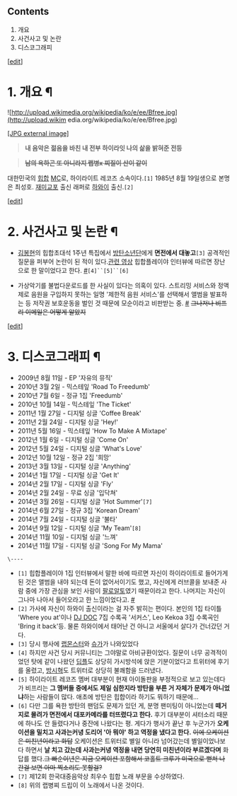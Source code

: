 ## Contents

    

1. 개요 
2. 사건사고 및 논란 
3. 디스코그래피 

[[edit](http://rigvedawiki.net/r1/wiki.php/B-Free?action=edit&section=1)]

# 1. 개요 ¶

![http://upload.wikimedia.org/wikipedia/ko/e/ee/Bfree.jpg](http://upload.wikim
edia.org/wikipedia/ko/e/ee/Bfree.jpg)

[[JPG external
image]](http://upload.wikimedia.org/wikipedia/ko/e/ee/Bfree.jpg)

  

> **내 음악은 젊음을 바친 내 전부 하이라잇 나의 삶을 밝혀준 전등**

  

> <del>**남의 욕하곤 또 아니라지 랩병x 찌질이 산이 같이**</del>

  

대한민국의 [힙합](%ED%9E%99%ED%95%A9.md) [MC](MC.md)로, 하이라이트 레코즈 소속이다.`[1]`
1985년 8월 19일생으로 본명은 최성호. [재미교포](%EC%9E%AC%EB%AF%B8%EA%B5%90%ED%8F%AC.md) 출신
래퍼로 [하와이](%ED%95%98%EC%99%80%EC%9D%B4.md) 출신.`[2]`

  

[[edit](http://rigvedawiki.net/r1/wiki.php/B-Free?action=edit&section=2)]

# 2. 사건사고 및 논란 ¶

  * [김봉현](%EA%B9%80%EB%B4%89%ED%98%84.md)의 힙합초대석 1주년 특집에서 [방탄소년단](%EB%B0%A9%ED%83%84%EC%86%8C%EB%85%84%EB%8B%A8.md)에게 **면전에서 대놓고**`[3]` 공격적인 질문을 퍼부어 논란이 된 적이 있다.[관련 영상](https://www.youtube.com/watch?v=EuliJWvytV8) 힙합플레이야 인터뷰에 따르면 장난으로 한 말이었다고 한다. [#](http://www.hiphopplaya.com/magazine/article/view.html?category=&category2=&mode=&page=1&sort=&num=14751&keyfield=&key=%EB%B9%84%ED%94%84%EB%A6%AC)`[4]``[5]``[6]`  

  * 가상악기를 불법다운로드를 한 사실이 있다는 의혹이 있다. 스트리밍 서비스와 정액제로 음원을 구입하지 못하는 일명 '제한적 음원 서비스'를 선택해서 앨범을 발표하는 등 저작권 보호운동을 벌인 것 때문에 모순이라고 비판받는 중. [#](http://hiphople.com/index.php?_filter=search&mid=kboard&search_keyword=%EB%B9%84%ED%94%84%EB%A6%AC&search_target=title&page=2&division=-3784015&last_division=-2913343&document_srl=3528246) <del>그나저나 비프리 이메일은 어떻게 알았지</del>  

[[edit](http://rigvedawiki.net/r1/wiki.php/B-Free?action=edit&section=3)]

# 3. 디스코그래피 ¶

  

  * 2009년 8월 11일 - EP '자유의 뮤직'
  * 2010년 3월 2일 - 믹스테잎 'Road To Freedumb'
  * 2010년 7월 6일 - 정규 1집 'Freedumb'
  * 2010년 10월 14일 - 믹스테잎 'The Ticket'
  * 2011년 1월 27일 - 디지털 싱글 'Coffee Break'
  * 2011년 2월 24일 - 디지털 싱글 'Hey!'
  * 2011년 5월 16일 - 믹스테잎 'How To Make A Mixtape'
  * 2012년 1월 6일 - 디지털 싱글 'Come On'
  * 2012년 5월 24일 - 디지털 싱글 'What's Love'
  * 2012년 10월 12일 - 정규 2집 '희망'
  * 2013년 3월 13일 - 디지털 싱글 'Anything'
  * 2014년 1월 17일 - 디지털 싱글 'Get It'
  * 2014년 2월 17일 - 디지털 싱글 'Fly'
  * 2014년 2월 24일 - 무료 싱글 '입닥쳐'
  * 2014년 3월 26일 - 디지털 싱글 'Hot Summer'`[7]`
  * 2014년 6월 27일 - 정규 3집 'Korean Dream'
  * 2014년 7월 24일 - 디지털 싱글 '불타'
  * 2014년 9월 12일 - 디지털 싱글 'My Team'`[8]`
  * 2014년 11월 10일 - 디지털 싱글 '느껴'
  * 2014년 11월 17일 - 디지털 싱글 'Song For My Mama'

`\----`

  * `[1]` 힙합플레이야 1집 인터뷰에서 말한 바에 따르면 자신이 하이라이트로 들어가게 된 것은 앨범을 내야 되는데 돈이 없어서이기도 했고, 자신에게 러브콜을 보내준 사람 중에 가장 관심을 보인 사람이 [팔로알토](%ED%8C%94%EB%A1%9C%EC%95%8C%ED%86%A0.md)였기 때문이라고 한다. 나머지는 자신이 그나마 나아서 들어오라고 한 느낌이었다고. [#](http://www.hiphopplaya.com/magazine/article/view.html?category=&category2=&mode=&page=3&sort=&num=5771&keyfield=&key=%EB%B9%84%ED%94%84%EB%A6%AC)
  * `[2]` 가사에 자신이 하와이 출신이라는 걸 자주 밝히는 편이다. 본인의 1집 타이틀 'Where you at'이나 [DJ DOC](DJ%20DOC.md) 7집 수록곡 '서커스', Leo Kekoa 3집 수록곡인 'Bring it back'등. 물론 하와이에서 태어난 건 아니고 서울에서 살다가 건너갔던 거다.
  * `[3]` 당시 행사에 [랩몬스터](%EB%9E%A9%EB%AA%AC%EC%8A%A4%ED%84%B0.md)와 [슈가](%EC%8A%88%EA%B0%80.md)가 나와있었다
  * `[4]` 하지만 사건 당시 커뮤니티는 그야말로 아비규환이었다. 질문이 너무 공격적이었던 탓에 같이 나왔던 [딥플](%EB%94%A5%ED%94%8C%EB%A1%9C%EC%9A%B0.md)도 상당히 가시방석에 앉은 기분이었다고 트위터에 후기를 올렸고, [방시혁](%EB%B0%A9%EC%8B%9C%ED%98%81.md)도 트위터로 상당히 불쾌함을 드러냈다.
  * `[5]` 하이라이트 레코즈 멤버 대부분이 현재 아이돌판을 부정적으로 보고 있는데다가 비프리는 **그 멤버들 중에서도 제일 심한지라 방탄을 부른 거 자체가 문제가 아니었냐**하는 사람들이 많다. 애초에 방탄은 힙합이라 하기도 뭐하기 때문에...
  * `[6]` 다만 그를 욕한 방탄의 팬덤도 문제가 있던 게, 분명 팬미팅이 아니었는데 **떼거지로 몰려가 면전에서 대포카메라를 터뜨렸다고 한다.** 후기 대부분이 셔터소리 때문에 하나도 안 들렸다거나 중잔에 나왔다는 평. 게다가 행사가 끝난 후 누군가가 **오케이션을 밀치고 사과는커녕 도리어 '아 뭐야' 하고 역정을 냈다고 한다.** <del>이에 오케이션은 미친년이라고 화답</del> 오케이션은 트위터로 별일 아니라 넘어갔는데 별일이었나보다 하면서 **날 치고 갔는데 사과는커녕 역정을 내면 당연히 미친년이라 부르겠다며** 화답를 했다.<del>그 빠순이년은 지금 오케이션 포함해서 코홀트 크루가 미국으로 뻗쳐 나간걸 보면 아마 찍소리도 못할걸?</del>
  * `[7]` 제12회 한국대중음악상 최우수 힙합 노래 부문을 수상하였다.
  * `[8]` 위의 랩병찌 드립이 이 노래에서 나온 것이다.

